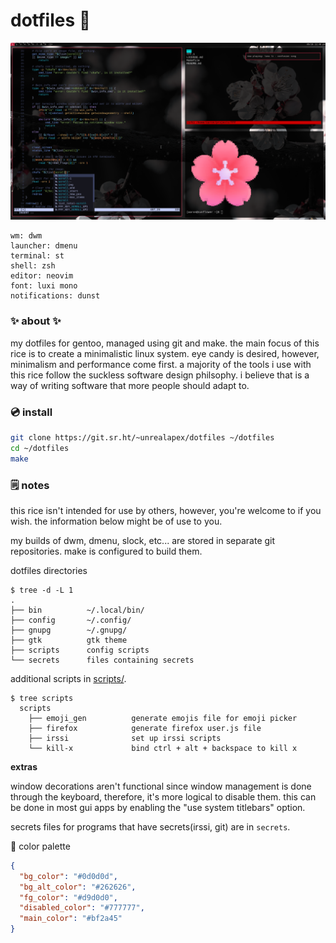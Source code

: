 # dotfiles 🌸

[![screenshot of rice](rice.png)](https://wallhaven.cc/w/gpmv73)
```
wm: dwm
launcher: dmenu
terminal: st
shell: zsh
editor: neovim
font: luxi mono
notifications: dunst
```

### ✨ about ✨
my dotfiles for gentoo, managed using git and make. the main focus of
this rice is to create a minimalistic linux system. eye candy is desired,
however, minimalism and performance come first. a majority of the tools i
use with this rice follow the suckless software design philsophy. i believe
that is a way of writing software that more people should adapt to.

### 💿 install
```sh
git clone https://git.sr.ht/~unrealapex/dotfiles ~/dotfiles
cd ~/dotfiles
make
```

### 🗒️ notes
this rice isn't intended for use by others, however, you're welcome to if
you wish. the information below might be of use to you.

my builds of dwm, dmenu, slock, etc... are stored in separate git repositories.
make is configured to build them.

dotfiles directories
```
$ tree -d -L 1
.
├── bin          ~/.local/bin/
├── config       ~/.config/
├── gnupg        ~/.gnupg/
├── gtk          gtk theme
├── scripts      config scripts
└── secrets      files containing secrets
```

additional scripts in [scripts/](/scripts).
```
$ tree scripts
  scripts
    ├── emoji_gen          generate emojis file for emoji picker
    ├── firefox            generate firefox user.js file
    ├── irssi              set up irssi scripts
    └── kill-x             bind ctrl + alt + backspace to kill x
```

**extras**

window decorations aren't functional since window management is done through
the keyboard, therefore, it's more logical to disable them. this can be done in
most gui apps by enabling the "use system titlebars" option.

secrets files for programs that have secrets(irssi, git) are in `secrets`.

🌈 color palette
```json
{
  "bg_color": "#0d0d0d",
  "bg_alt_color": "#262626",
  "fg_color": "#d9d0d0",
  "disabled_color": "#777777",
  "main_color": "#bf2a45"
}
```

